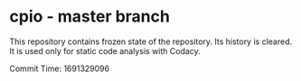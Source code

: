 # cpio - master branch

This repository contains frozen state of the repository.
Its history is cleared. It is used only for static code
analysis with Codacy.

Commit Time: 1691329096